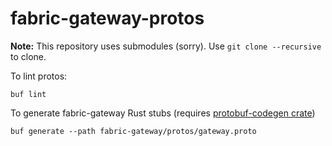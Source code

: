 # fabric-gateway-protos

**Note:** This repository uses submodules (sorry). Use `git clone --recursive` to clone.

To lint protos:

```
buf lint
```

To generate fabric-gateway Rust stubs (requires [protobuf-codegen crate](https://crates.io/crates/protobuf-codegen))

```
buf generate --path fabric-gateway/protos/gateway.proto
```
